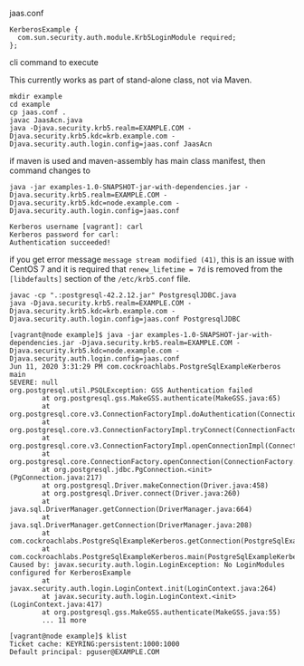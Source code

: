 jaas.conf

```
KerberosExample {
  com.sun.security.auth.module.Krb5LoginModule required;
};
```

cli command to execute

This currently works as part of stand-alone class, not via Maven.

```
mkdir example
cd example
cp jaas.conf .
javac JaasAcn.java
java -Djava.security.krb5.realm=EXAMPLE.COM -Djava.security.krb5.kdc=krb.example.com -Djava.security.auth.login.config=jaas.conf JaasAcn
```

if maven is used and maven-assembly has main class manifest, then command changes to

```
java -jar examples-1.0-SNAPSHOT-jar-with-dependencies.jar -Djava.security.krb5.realm=EXAMPLE.COM -Djava.security.krb5.kdc=node.example.com -Djava.security.auth.login.config=jaas.conf
```

```
Kerberos username [vagrant]: carl
Kerberos password for carl:
Authentication succeeded!
```

if you get error message `message stream modified (41)`, this is an issue with CentOS 7 and it is required that `renew_lifetime = 7d` is removed from the `[libdefaults]` section of the `/etc/krb5.conf` file.


```
javac -cp ".:postgresql-42.2.12.jar" PostgresqlJDBC.java
java -Djava.security.krb5.realm=EXAMPLE.COM -Djava.security.krb5.kdc=krb.example.com -Djava.security.auth.login.config=jaas.conf PostgresqlJDBC
```




```
[vagrant@node example]$ java -jar examples-1.0-SNAPSHOT-jar-with-dependencies.jar -Djava.security.krb5.realm=EXAMPLE.COM -Djava.security.krb5.kdc=node.example.com -Djava.security.auth.login.config=jaas.conf
Jun 11, 2020 3:31:29 PM com.cockroachlabs.PostgreSqlExampleKerberos main
SEVERE: null
org.postgresql.util.PSQLException: GSS Authentication failed
        at org.postgresql.gss.MakeGSS.authenticate(MakeGSS.java:65)
        at org.postgresql.core.v3.ConnectionFactoryImpl.doAuthentication(ConnectionFactoryImpl.java:652)
        at org.postgresql.core.v3.ConnectionFactoryImpl.tryConnect(ConnectionFactoryImpl.java:146)
        at org.postgresql.core.v3.ConnectionFactoryImpl.openConnectionImpl(ConnectionFactoryImpl.java:197)
        at org.postgresql.core.ConnectionFactory.openConnection(ConnectionFactory.java:49)
        at org.postgresql.jdbc.PgConnection.<init>(PgConnection.java:217)
        at org.postgresql.Driver.makeConnection(Driver.java:458)
        at org.postgresql.Driver.connect(Driver.java:260)
        at java.sql.DriverManager.getConnection(DriverManager.java:664)
        at java.sql.DriverManager.getConnection(DriverManager.java:208)
        at com.cockroachlabs.PostgreSqlExampleKerberos.getConnection(PostgreSqlExampleKerberos.java:41)
        at com.cockroachlabs.PostgreSqlExampleKerberos.main(PostgreSqlExampleKerberos.java:25)
Caused by: javax.security.auth.login.LoginException: No LoginModules configured for KerberosExample
        at javax.security.auth.login.LoginContext.init(LoginContext.java:264)
        at javax.security.auth.login.LoginContext.<init>(LoginContext.java:417)
        at org.postgresql.gss.MakeGSS.authenticate(MakeGSS.java:55)
        ... 11 more

[vagrant@node example]$ klist
Ticket cache: KEYRING:persistent:1000:1000
Default principal: pguser@EXAMPLE.COM
```
